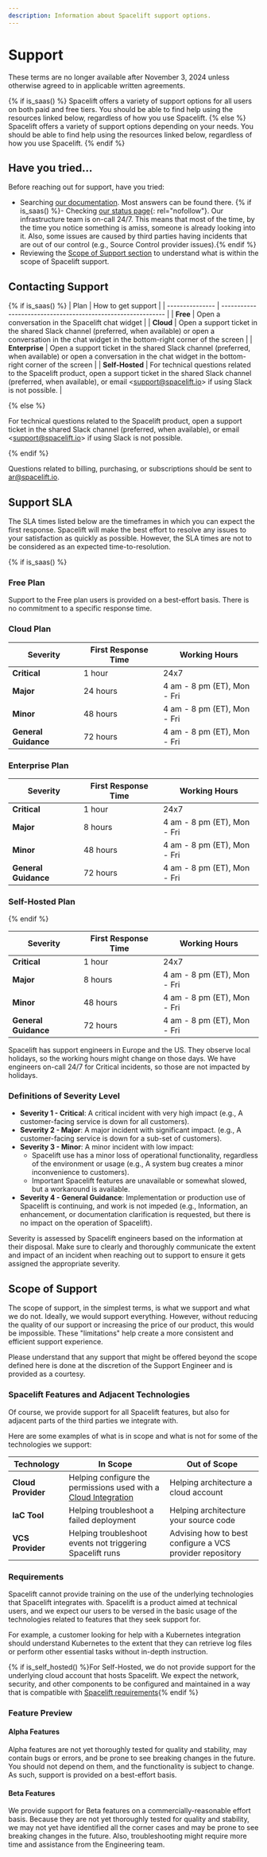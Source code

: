 ```yaml
---
description: Information about Spacelift support options.
---
```

# Support

These terms are no longer available after November 3, 2024 unless otherwise agreed to in applicable written agreements.

{% if is_saas() %}
Spacelift offers a variety of support options for all users on both paid and free tiers. You should be able to find help using the resources linked below, regardless of how you use Spacelift.
{% else %}
Spacelift offers a variety of support options depending on your needs. You should be able to find help using the resources linked below, regardless of how you use Spacelift.
{% endif %}

## Have you tried…

Before reaching out for support, have you tried:

- Searching [our documentation](../../README.md). Most answers can be found there.
{% if is_saas() %}- Checking [our status page](https://spacelift.statuspage.io/){: rel="nofollow"}. Our infrastructure team is on-call 24/7. This means that most of the time, by the time you notice something is amiss, someone is already looking into it. Also, some issues are caused by third parties having incidents that are out of our control (e.g., Source Control provider issues).{% endif %}
- Reviewing the [Scope of Support section](../support/README.md#scope-of-support) to understand what is within the scope of Spacelift support.

## Contacting Support

{% if is_saas() %}
| Plan            | How to get support                                           |
| --------------- | ------------------------------------------------------------ |
| **Free**        | Open a conversation in the Spacelift chat widget             |
| **Cloud**       | Open a support ticket in the shared Slack channel (preferred, when available) or open a conversation in the chat widget in the bottom-right corner of the screen |
| **Enterprise**  | Open a support ticket in the shared Slack channel (preferred, when available) or open a conversation in the chat widget in the bottom-right corner of the screen |
| **Self-Hosted** | For technical questions related to the Spacelift product, open a support ticket in the shared Slack channel (preferred, when available), or email <[support@spacelift.io](mailto:support@spacelift.io)> if using Slack is not possible. |

{% else %}

For technical questions related to the Spacelift product, open a support ticket in the shared Slack channel (preferred, when available), or email <[support@spacelift.io](mailto:support@spacelift.io)> if using Slack is not possible.

{% endif %}

Questions related to billing, purchasing, or subscriptions should be sent to [ar@spacelift.io](mailto:ar@spacelift.io).

## Support SLA

The SLA times listed below are the timeframes in which you can expect the first response. Spacelift will make the best effort to resolve any issues to your satisfaction as quickly as possible. However, the SLA times are not to be considered as an expected time-to-resolution.

{% if is_saas() %}

### Free Plan

Support to the Free plan users is provided on a best-effort basis. There is no commitment to a specific response time.

### Cloud Plan

| Severity             | First Response Time | Working Hours               |
| -------------------- | ------------------- | --------------------------- |
| **Critical**         | 1 hour              | 24x7                        |
| **Major**            | 24 hours            | 4 am - 8 pm (ET), Mon - Fri |
| **Minor**            | 48 hours            | 4 am - 8 pm (ET), Mon - Fri |
| **General Guidance** | 72 hours            | 4 am - 8 pm (ET), Mon - Fri |

### Enterprise Plan

| Severity             | First Response Time | Working Hours               |
| -------------------- | ------------------- | --------------------------- |
| **Critical**         | 1 hour              | 24x7                        |
| **Major**            | 8 hours             | 4 am - 8 pm (ET), Mon - Fri |
| **Minor**            | 48 hours            | 4 am - 8 pm (ET), Mon - Fri |
| **General Guidance** | 72 hours            | 4 am - 8 pm (ET), Mon - Fri |

### Self-Hosted Plan

{% endif %}

| Severity             | First Response Time | Working Hours               |
| -------------------- | ------------------- | --------------------------- |
| **Critical**         | 1 hour              | 24x7                        |
| **Major**            | 8 hours             | 4 am - 8 pm (ET), Mon - Fri |
| **Minor**            | 48 hours            | 4 am - 8 pm (ET), Mon - Fri |
| **General Guidance** | 72 hours            | 4 am - 8 pm (ET), Mon - Fri |

Spacelift has support engineers in Europe and the US. They observe local holidays, so the working hours might change on those days. We have engineers on-call 24/7 for Critical incidents, so those are not impacted by holidays.

### Definitions of Severity Level

- **Severity 1 - Critical**: A critical incident with very high impact (e.g., A customer-facing service is down for all customers).
- **Severity 2 - Major**: A major incident with significant impact. (e.g., A customer-facing service is down for a sub-set of customers).
- **Severity 3 - Minor**: A minor incident with low impact:
    - Spacelift use has a minor loss of operational functionality, regardless of the environment or usage (e.g., A system bug creates a minor inconvenience to customers).
    - Important Spacelift features are unavailable or somewhat slowed, but a workaround is available.
- **Severity 4 - General Guidance**: Implementation or production use of Spacelift is continuing, and work is not impeded (e.g., Information, an enhancement, or documentation clarification is requested, but there is no impact on the operation of Spacelift).

Severity is assessed by Spacelift engineers based on the information at their disposal. Make sure to clearly and thoroughly communicate the extent and impact of an incident when reaching out to support to ensure it gets assigned the appropriate severity.

## Scope of Support

The scope of support, in the simplest terms, is what we support and what we do not. Ideally, we would support everything. However, without reducing the quality of our support or increasing the price of our product, this would be impossible. These "limitations" help create a more consistent and efficient support experience.

Please understand that any support that might be offered beyond the scope defined here is done at the discretion of the Support Engineer and is provided as a courtesy.

### Spacelift Features and Adjacent Technologies

Of course, we provide support for all Spacelift features, but also for adjacent parts of the third parties we integrate with.

Here are some examples of what is in scope and what is not for some of the technologies we support:

| Technology         | In Scope                                                     | Out of Scope                                             |
| ------------------ | ------------------------------------------------------------ | -------------------------------------------------------- |
| **Cloud Provider** | Helping configure the permissions used with a [Cloud Integration](../../integrations/cloud-providers/README.md) | Helping architecture a cloud account                     |
| **IaC Tool**       | Helping troubleshoot a failed deployment                     | Helping architecture your source code                    |
| **VCS Provider**   | Helping troubleshoot events not triggering Spacelift runs    | Advising how to best configure a VCS provider repository |

### Requirements

Spacelift cannot provide training on the use of the underlying technologies that Spacelift integrates with. Spacelift is a product aimed at technical users, and we expect our users to be versed in the basic usage of the technologies related to features that they seek support for.

For example, a customer looking for help with a Kubernetes integration should understand Kubernetes to the extent that they can retrieve log files or perform other essential tasks without in-depth instruction.

{% if is_self_hosted() %}For Self-Hosted, we do not provide support for the underlying cloud account that hosts Spacelift. We expect the network, security, and other components to be configured and maintained in a way that is compatible with [Spacelift requirements](../administration/install.md){% endif %}

### Feature Preview

#### Alpha Features

Alpha features are not yet thoroughly tested for quality and stability, may contain bugs or errors, and be prone to see breaking changes in the future. You should not depend on them, and the functionality is subject to change. As such, support is provided on a best-effort basis.

#### Beta Features

We provide support for Beta features on a commercially-reasonable effort basis. Because they are not yet thoroughly tested for quality and stability, we may not yet have identified all the corner cases and may be prone to see breaking changes in the future. Also, troubleshooting might require more time and assistance from the Engineering team.
